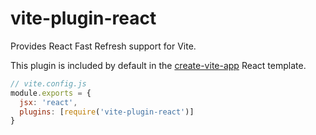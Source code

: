 # vite-plugin-react

Provides React Fast Refresh support for Vite.

This plugin is included by default in the [create-vite-app](https://github.com/vitejs/create-vite-app) React template.

``` js
// vite.config.js
module.exports = {
  jsx: 'react',
  plugins: [require('vite-plugin-react')]
}
```
